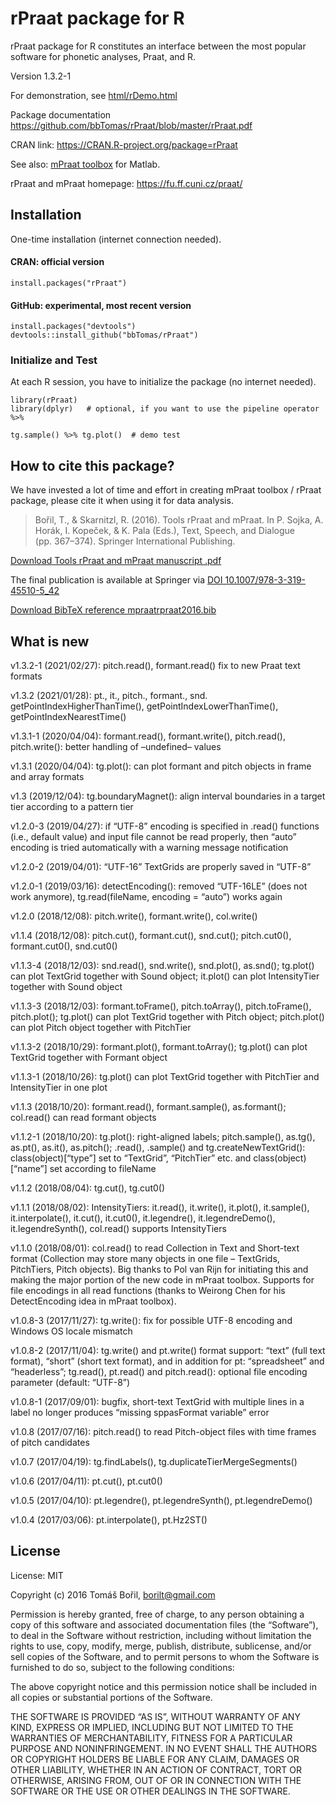 # rPraat package for R

rPraat package for R constitutes an interface between the most popular
software for phonetic analyses, Praat, and R.

Version 1.3.2-1

For demonstration, see
[html/rDemo.html](https://fu.ff.cuni.cz/praat/rDemo.html)

Package documentation
<https://github.com/bbTomas/rPraat/blob/master/rPraat.pdf>

CRAN link: <https://CRAN.R-project.org/package=rPraat>

See also: [mPraat toolbox](https://github.com/bbTomas/mPraat) for
Matlab.

rPraat and mPraat homepage: <https://fu.ff.cuni.cz/praat/>

## Installation

One-time installation (internet connection needed).

#### CRAN: official version

    install.packages("rPraat")

#### GitHub: experimental, most recent version

    install.packages("devtools")
    devtools::install_github("bbTomas/rPraat")

### Initialize and Test

At each R session, you have to initialize the package (no internet
needed).

    library(rPraat)
    library(dplyr)   # optional, if you want to use the pipeline operator %>%

    tg.sample() %>% tg.plot()  # demo test

## How to cite this package?

We have invested a lot of time and effort in creating mPraat toolbox /
rPraat package, please cite it when using it for data analysis.

> Bořil, T., & Skarnitzl, R. (2016). Tools rPraat and mPraat. In P.
> Sojka, A. Horák, I. Kopeček, & K. Pala (Eds.), Text, Speech, and
> Dialogue (pp. 367–374). Springer International Publishing.

[Download Tools rPraat and mPraat manuscript
.pdf](https://fu.ff.cuni.cz/praat/boril_skarnitzl_2016_Tools_rPraat_and_mPraat_%5Bmanuscript%5D.pdf)

The final publication is available at Springer via [DOI
10.1007/978-3-319-45510-5\_42](https://dx.doi.org/10.1007/978-3-319-45510-5_42)

[Download BibTeX reference
mpraatrpraat2016.bib](https://fu.ff.cuni.cz/praat/mpraatrpraat2016.bib)

## What is new

v1.3.2-1 (2021/02/27): pitch.read(), formant.read() fix to new Praat
text formats

v1.3.2 (2021/01/28): pt., it., pitch., formant., snd.
getPointIndexHigherThanTime(), getPointIndexLowerThanTime(),
getPointIndexNearestTime()

v1.3.1-1 (2020/04/04): formant.read(), formant.write(), pitch.read(),
pitch.write(): better handling of –undefined– values

v1.3.1 (2020/04/04): tg.plot(): can plot formant and pitch objects in
frame and array formats

v1.3 (2019/12/04): tg.boundaryMagnet(): align interval boundaries in a
target tier according to a pattern tier

v1.2.0-3 (2019/04/27): if “UTF-8” encoding is specified in .read()
functions (i.e., default value) and input file cannot be read properly,
then “auto” encoding is tried automatically with a warning message
notification

v1.2.0-2 (2019/04/01): “UTF-16” TextGrids are properly saved in “UTF-8”

v1.2.0-1 (2019/03/16): detectEncoding(): removed “UTF-16LE” (does not
work anymore), tg.read(fileName, encoding = “auto”) works again

v1.2.0 (2018/12/08): pitch.write(), formant.write(), col.write()

v1.1.4 (2018/12/08): pitch.cut(), formant.cut(), snd.cut();
pitch.cut0(), formant.cut0(), snd.cut0()

v1.1.3-4 (2018/12/03): snd.read(), snd.write(), snd.plot(), as.snd();
tg.plot() can plot TextGrid together with Sound object; it.plot() can
plot IntensityTier together with Sound object

v1.1.3-3 (2018/12/03): formant.toFrame(), pitch.toArray(),
pitch.toFrame(), pitch.plot(); tg.plot() can plot TextGrid together with
Pitch object; pitch.plot() can plot Pitch object together with PitchTier

v1.1.3-2 (2018/10/29): formant.plot(), formant.toArray(); tg.plot() can
plot TextGrid together with Formant object

v1.1.3-1 (2018/10/26): tg.plot() can plot TextGrid together with
PitchTier and IntensityTier in one plot

v1.1.3 (2018/10/20): formant.read(), formant.sample(), as.formant();
col.read() can read formant objects

v1.1.2-1 (2018/10/20): tg.plot(): right-aligned labels; pitch.sample(),
as.tg(), as.pt(), as.it(), as.pitch(); .read(), .sample() and
tg.createNewTextGrid(): class(object)\[“type”\] set to “TextGrid”,
“PitchTier” etc. and class(object)\[“name”\] set according to fileName

v1.1.2 (2018/08/04): tg.cut(), tg.cut0()

v1.1.1 (2018/08/02): IntensityTiers: it.read(), it.write(), it.plot(),
it.sample(), it.interpolate(), it.cut(), it.cut0(), it.legendre(),
it.legendreDemo(), it.legendreSynth(), col.read() supports
IntensityTiers

v1.1.0 (2018/08/01): col.read() to read Collection in Text and
Short-text format (Collection may store many objects in one file –
TextGrids, PitchTiers, Pitch objects). Big thanks to Pol van Rijn for
initiating this and making the major portion of the new code in mPraat
toolbox. Supports for file encodings in all read functions (thanks to
Weirong Chen for his DetectEncoding idea in mPraat toolbox).

v1.0.8-3 (2017/11/27): tg.write(): fix for possible UTF-8 encoding and
Windows OS locale mismatch

v1.0.8-2 (2017/11/04): tg.write() and pt.write() format support: “text”
(full text format), “short” (short text format), and in addition for pt:
“spreadsheet” and “headerless”; tg.read(), pt.read() and pitch.read():
optional file encoding parameter (default: “UTF-8”)

v1.0.8-1 (2017/09/01): bugfix, short-text TextGrid with multiple lines
in a label no longer produces “missing sppasFormat variable” error

v1.0.8 (2017/07/16): pitch.read() to read Pitch-object files with time
frames of pitch candidates

v1.0.7 (2017/04/19): tg.findLabels(), tg.duplicateTierMergeSegments()

v1.0.6 (2017/04/11): pt.cut(), pt.cut0()

v1.0.5 (2017/04/10): pt.legendre(), pt.legendreSynth(),
pt.legendreDemo()

v1.0.4 (2017/03/06): pt.interpolate(), pt.Hz2ST()

## License

License: MIT

Copyright (c) 2016 Tomáš Bořil, <borilt@gmail.com>

Permission is hereby granted, free of charge, to any person obtaining a
copy of this software and associated documentation files (the
“Software”), to deal in the Software without restriction, including
without limitation the rights to use, copy, modify, merge, publish,
distribute, sublicense, and/or sell copies of the Software, and to
permit persons to whom the Software is furnished to do so, subject to
the following conditions:

The above copyright notice and this permission notice shall be included
in all copies or substantial portions of the Software.

THE SOFTWARE IS PROVIDED “AS IS”, WITHOUT WARRANTY OF ANY KIND, EXPRESS
OR IMPLIED, INCLUDING BUT NOT LIMITED TO THE WARRANTIES OF
MERCHANTABILITY, FITNESS FOR A PARTICULAR PURPOSE AND NONINFRINGEMENT.
IN NO EVENT SHALL THE AUTHORS OR COPYRIGHT HOLDERS BE LIABLE FOR ANY
CLAIM, DAMAGES OR OTHER LIABILITY, WHETHER IN AN ACTION OF CONTRACT,
TORT OR OTHERWISE, ARISING FROM, OUT OF OR IN CONNECTION WITH THE
SOFTWARE OR THE USE OR OTHER DEALINGS IN THE SOFTWARE.

